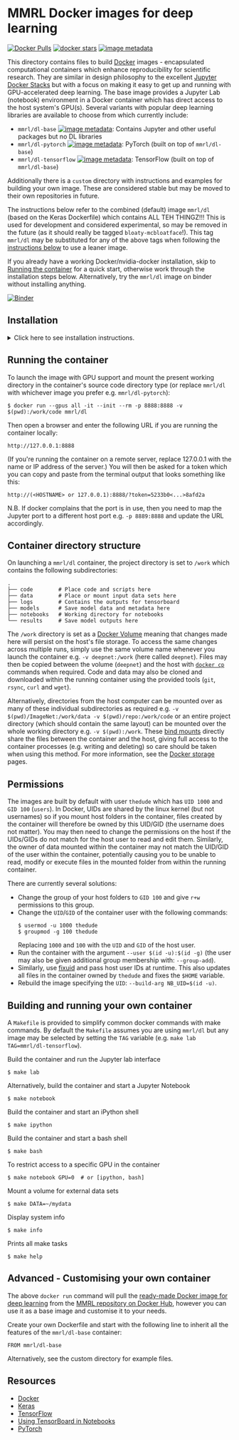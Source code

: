 # MMRL Docker images for deep learning

[![Docker Pulls](https://img.shields.io/docker/pulls/mmrl/dl.svg?style=popout)](https://hub.docker.com/r/mmrl/dl) [![docker stars](https://img.shields.io/docker/stars/mmrl/dl.svg)](https://hub.docker.com/r/mmrl/dl) [![image metadata](https://images.microbadger.com/badges/image/mmrl/dl.svg)](https://microbadger.com/images/mmrl/dl "mmrl/dl image metadata")

This directory contains files to build [Docker](http://www.docker.com/) images - encapsulated computational containers which enhance reproducibility for scientific research. They are similar in design philosophy to the excellent [Jupyter Docker Stacks](https://github.com/jupyter/docker-stacks) but with a focus on making it easy to get up and running with GPU-accelerated deep learning. The base image provides a Jupyter Lab (notebook) environment in a Docker container which has direct access to the host system's GPU(s). Several variants with popular deep learning libraries are available to choose from which currently include:

* `mmrl/dl-base` [![image metadata](https://images.microbadger.com/badges/image/mmrl/dl-base.svg)](https://microbadger.com/images/mmrl/dl-base "mmrl/dl-base image metadata"): Contains Jupyter and other useful packages but no DL libraries
* `mmrl/dl-pytorch` [![image metadata](https://images.microbadger.com/badges/image/mmrl/dl-pytorch.svg)](https://microbadger.com/images/mmrl/dl-pytorch "mmrl/dl-pytorch image metadata"): PyTorch (built on top of `mmrl/dl-base`)
* `mmrl/dl-tensorflow` [![image metadata](https://images.microbadger.com/badges/image/mmrl/dl-tensorflow.svg)](https://microbadger.com/images/mmrl/dl-tensorflow "mmrl/dl-tensorflow image metadata"): TensorFlow (built on top of `mmrl/dl-base`)

Additionally there is a `custom` directory with instructions and examples for building your own image. These are considered stable but may be moved to their own repositories in future.

The instructions below refer to the combined (default) image `mmrl/dl` (based on the Keras Dockerfile) which contains ALL TEH THINGZ!!! This is used for development and considered experimental, so may be removed in the future (as it should really be tagged `bloaty-mcbloatface`!). This tag `mmrl/dl` may be substituted for any of the above tags when following the [instructions below](#running-the-container) to use a leaner image.

If you already have a working Docker/nvidia-docker installation, skip to [Running the container](#running-the-container) for a quick start, otherwise work through the installation steps below. Alternatively, try the `mmrl/dl` image on binder without installing anything. 

[![Binder](https://mybinder.org/badge_logo.svg)](https://mybinder.org/v2/gh/mmrl/dl/master)

## Installation
<details><summary>Click here to see installation instructions.</summary><p>

### 1. Installing NVIDIA drivers

#### 1. a) Run file

For the most versatility, download and install the NVIDIA drivers with the [run file](https://www.nvidia.com/Download/index.aspx?lang=en-in). This allows you to pass options to register the driver with the kernel `--dkms` (so the kernel can be updated without having to reinstall the driver) and optionally, use your onboard graphics for the display and make the NVIDIA GPU a headless computational device `--no-opengl-files` (freeing up the maximum resources for number crunching). For example on Ubuntu:

    $ sudo apt-get install build-essential gcc-multilib dkms
    $ chmod +x NVIDIA-Linux-x86_64-430.34.run
    $ sudo ./NVIDIA-Linux-x86_64-430.34.run --dkms --no-opengl-files
    $ sudo reboot

#### 1. b) Package Manager

As an alternative to the Run file, perhaps the simplest way to Install the latest NVIDIA drivers for Linux is through the [Package Manager](https://docs.nvidia.com/cuda/cuda-installation-guide-linux/index.html#package-manager-installation).

For example with Ubuntu to install driver version 430:

    $ sudo add-apt-repository ppa:graphics-drivers
    $ sudo apt update
    $ sudo apt install nvidia-430
    $ sudo reboot

Note, if the `nvidia-drm` module is in use, it may be necessary to dropping into a text console as root to disable the graphical target:
    
    $ systemctl isolate multi-user.target

Next unload the module:

    $ modprobe -r nvidia-drm

Install/upgrade the drive, then re-enable the graphical environment and finally reboot:

    $ systemctl start graphical.target

If you have multiple GPUs, you can run `nvidia-smi -pm 1` to enable persistent mode, which will save some time from loading the driver. It will have a significant effect on machines with more than 4 GPUs. Alternatively install the [Persistence Daemon](https://docs.nvidia.com/cuda/cuda-installation-guide-linux/index.html#install-persistenced) by running the following command at boot:

    $ /usr/bin/nvidia-persistenced --verbose

### [Optional] Install CUDA and cuDNN on the host

Optionally, you can also install CUDA (and cuDNN) on the host if you wish to use your GPU without the Docker image. This can be safely skipped if you intend to use Docker for computations however, as CUDA and cuDNN are included in the images. For example, these are the instructions for [Ubuntu 64bit](https://docs.nvidia.com/cuda/cuda-installation-guide-linux/index.html#ubuntu-installation) assuming release 18.10 and CUDA version 10.1.168-1:

    $ sudo dpkg -i cuda-repo-ubuntu1810_10.1.168-1_amd64.deb
    $ sudo apt-key adv --fetch-keys https://developer.download.nvidia.com/compute/cuda/repos/ubuntu1810/x86_64/7fa2af80.pub
    $ sudo apt-get update
    $ sudo apt-get install cuda

Remember to reboot the system to load the NVIDIA drivers.

N.B. Although the CUDA version installed above is 10.1 which is incompatible with current releases of TensorFlow, CUDA 10.0 will be mounted in the Docker image so that the libraries will work properly. If preferred, CUDA 10.0 can be installed on the host from [here](https://developer.nvidia.com/cuda-10.0-download-archive) or omitted entirely since it is sufficient to install only the drivers on the host.

##### Post-installation
If you installed CUDA/cuDNN on the host, there are a few [additional steps](https://docs.nvidia.com/cuda/cuda-installation-guide-linux/index.html#post-installation-actions) which need to be performed manually e.g.:

Set the following environment variables e.g. by editing `~/.bashrc`, `/etc/environment`, `/etc/profile` or adding a `.sh` script to `/etc/profile.d/`:

    $ export PATH=/usr/local/cuda-10.1/bin${PATH:+:${PATH}}
    $ export LD_LIBRARY_PATH=/usr/local/cuda-10.1/lib64\
                             ${LD_LIBRARY_PATH:+:${LD_LIBRARY_PATH}}

### 2. Installing Docker

General installation instructions are
[on the Docker site](https://docs.docker.com/install/), but we give some
quick links here:

* [Ubuntu](https://docs.docker.com/install/linux/docker-ce/ubuntu/)
* [macOS](https://docs.docker.com/docker-for-mac/install/)
* [Windows](https://docs.docker.com/docker-for-windows/install/)

Note: Starting from version `19.03`, Docker supports the `--gpus` option for making GPUs available at runtime (and [buildtime](https://github.com/NVIDIA/nvidia-docker/wiki#can-i-use-the-gpu-during-a-container-build-ie-docker-build)). Consequently, the previously required [`nvidia-container-toolkit`](https://nvidia.github.io/nvidia-docker/) is deprecated and no longer necessary.  

* Verify the installation
```
$ docker run --gpus all --rm nvidia/cuda nvidia-smi
```
You should see something like this showing the GPUs available to Docker:

```
Wed Sep 25 13:09:12 2019       
+-----------------------------------------------------------------------------+
| NVIDIA-SMI 430.26       Driver Version: 430.26       CUDA Version: 10.2     |
|-------------------------------+----------------------+----------------------+
| GPU  Name        Persistence-M| Bus-Id        Disp.A | Volatile Uncorr. ECC |
| Fan  Temp  Perf  Pwr:Usage/Cap|         Memory-Usage | GPU-Util  Compute M. |
|===============================+======================+======================|
|   0  TITAN Xp            Off  | 00000000:05:00.0  On |                  N/A |
| 23%   31C    P8     9W / 250W |    113MiB / 12192MiB |      0%      Default |
+-------------------------------+----------------------+----------------------+
|   1  TITAN Xp            Off  | 00000000:09:00.0 Off |                  N/A |
| 23%   27C    P8     9W / 250W |      2MiB / 12196MiB |      0%      Default |
+-------------------------------+----------------------+----------------------+

+-----------------------------------------------------------------------------+
| Processes:                                                       GPU Memory |
|  GPU       PID   Type   Process name                             Usage      |
|=============================================================================|
|    0      1361      G   /usr/lib/xorg/Xorg                            69MiB |
+-----------------------------------------------------------------------------+
```
</p></details>

## Running the container

To launch the image with GPU support and mount the present working directory in the container's source code directory type (or replace `mmrl/dl` with whichever image you prefer e.g. `mmrl/dl-pytorch`):

    $ docker run --gpus all -it --init --rm -p 8888:8888 -v $(pwd):/work/code mmrl/dl

Then open a browser and enter the following URL if you are running the container locally:
```
http://127.0.0.1:8888
```
(If you're running the container on a remote server, replace 127.0.0.1 with the name or IP address of the server.)
You will then be asked for a token which you can copy and paste from the terminal output that looks something like this:
```
http://(<HOSTNAME> or 127.0.0.1):8888/?token=5233b0<...>8afd2a
```
N.B. If docker complains that the port is in use, then you need to map the Jupyter port to a different host port e.g. `-p 8889:8888` and update the URL accordingly. 

## Container directory structure

On launching a `mmrl/dl` container, the project directory is set to `/work` which contains the following subdirectories:

```
.
├── code        # Place code and scripts here
├── data        # Place or mount input data sets here
├── logs        # Contains the outputs for tensorboard
├── models      # Save model data and metadata here
├── notebooks   # Working directory for notebooks
└── results     # Save model outputs here
```

The `/work` directory is set as a [Docker Volume](https://docs.docker.com/storage/volumes/) meaning that changes made here will persist on the host's file storage. To access the same changes across multiple runs, simply use the same volume name whenever you launch the container e.g. `-v deepnet:/work` (here called `deepnet`). Files may then be copied between the volume (`deepnet`) and the host with [`docker cp`](https://docs.docker.com/engine/reference/commandline/cp/) commands when required. Code and data may also be cloned and downloaded within the running container using the provided tools (`git`, `rsync`, `curl` and `wget`).

Alternatively, directories from the host computer can be mounted over as many of these individual subdirectories as required e.g. `-v $(pwd)/ImageNet:/work/data -v $(pwd)/repo:/work/code` or an entire project directory (which should contain the same layout) can be mounted over the whole working directory e.g. `-v $(pwd):/work`. These [bind mounts](https://docs.docker.com/storage/bind-mounts/) directly share the files between the container and the host, giving full access to the container processes (e.g. writing and deleting) so care should be taken when using this method. For more information, see the [Docker storage](https://docs.docker.com/storage/) pages.

## Permissions

The images are built by default with user `thedude` which has `UID 1000` and `GID 100` (`users`). In Docker, UIDs are shared by the linux kernel (but not usernames) so if you mount host folders in the container, files created by the container will therefore be owned by this UID/GID (the username does not matter). You may then need to change the permissions on the host if the UIDs/GIDs do not match for the host user to read and edit them. Similarly, the owner of data mounted within the container may not match the UID/GID of the user within the container, potentially causing you to be unable to read, modify or execute files in the mounted folder from within the running container.

There are currently several solutions:

* Change the group of your host folders to `GID 100` and give `r+w` permissions to this group.
* Change the `UID`/`GID` of the container user with the following commands:
    ```
    $ usermod -u 1000 thedude
    $ groupmod -g 100 thedude
    ```
    Replacing `1000` and `100` with the `UID` and `GID` of the host user.
* Run the container with the argument `--user $(id -u):$(id -g)` (the user may also be given additional group membership with: `--group-add`).
* Similarly, use [fixuid](https://boxboat.com/2017/07/25/fixuid-change-docker-container-uid-gid/) and pass host user IDs at runtime. This also updates all files in the container owned by `thedude` and fixes the `$HOME` variable.
* Rebuild the image specifying the `UID`: `--build-arg NB_UID=$(id -u)`.

## Building and running your own container

A `Makefile` is provided to simplify common docker commands with make commands. By default the `Makefile` assumes you are using `mmrl/dl` but any image may be selected by setting the `TAG` variable (e.g. `make lab TAG=mmrl/dl-tensorflow`).

Build the container and run the Jupyter lab interface

    $ make lab

Alternatively, build the container and start a Jupyter Notebook

    $ make notebook

Build the container and start an iPython shell

    $ make ipython

Build the container and start a bash shell

    $ make bash

To restrict access to a specific GPU in the container

    $ make notebook GPU=0  # or [ipython, bash]

Mount a volume for external data sets

    $ make DATA=~/mydata

Display system info

    $ make info

Prints all make tasks

    $ make help

## Advanced - Customising your own container

The above `docker run` command will pull the [ready-made Docker image for deep learning](https://hub.docker.com/r/mmrl/dl) from the [MMRL repository on Docker Hub](https://hub.docker.com/u/mmrl), however you can use it as a base image and customise it to your needs.

Create your own Dockerfile and start with the following line to inherit all the features of the `mmrl/dl-base` container:

```
FROM mmrl/dl-base
```

Alternatively, see the custom directory for example files.

## Resources

* [Docker](https://awesome-docker.netlify.com/)
* [Keras](https://github.com/fchollet/keras-resources)
* [TensorFlow](https://www.tensorflow.org/resources/models-datasets)
* [Using TensorBoard in Notebooks](https://www.tensorflow.org/tensorboard/tensorboard_in_notebooks)
* [PyTorch](https://pytorch.org/resources/)
